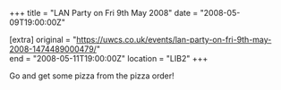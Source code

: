 +++
title = "LAN Party on Fri 9th May 2008"
date = "2008-05-09T19:00:00Z"

[extra]
original = "https://uwcs.co.uk/events/lan-party-on-fri-9th-may-2008-1474489000479/"    
end = "2008-05-11T19:00:00Z"
location = "LIB2"
+++

Go and get some pizza from the pizza order\!

